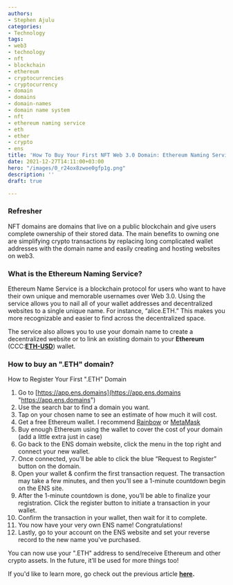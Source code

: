 ```yaml
---
authors:
- Stephen Ajulu
categories:
- Technology
tags:
- web3
- technology
- nft
- blockchain
- ethereum
- cryptocurrencies
- cryptocurrency
- domain
- domains
- domain-names
- domain name system
- nft
- ethereum naming service
- eth
- ether
- crypto
- ens
title: 'How To Buy Your First NFT Web 3.0 Domain: Ethereum Naming Service'
date: 2021-12-27T14:11:00+03:00
hero: "/images/0_r24ox8zwoe0gfp1g.png"
description: ''
draft: true

---
```

### Refresher

NFT domains are domains that live on a public blockchain and give users complete ownership of their stored data. The main benefits to owning one are simplifying crypto transactions by replacing long complicated wallet addresses with the domain name and easily creating and hosting websites on web3.

### What is the Ethereum Naming Service?

Ethereum Name Service is a blockchain protocol for users who want to have their own unique and memorable usernames over Web 3.0. Using the service allows you to nail all of your wallet addresses and decentralized websites to a single unique name. For instance, “alice.ETH.” This makes you more recognizable and easier to find across the decentralized space.

The service also allows you to use your domain name to create a decentralized website or to link an existing domain to your **Ethereum** (CCC:[**ETH-USD**](https://investorplace.com/cryptocurrency/eth-usd/)) wallet.

### How to buy an ".ETH" domain?

How to Register Your First ".ETH" Domain

 1. Go to [https://app.ens.domains](https://app.ens.domains "https://app.ens.domains")
 2. Use the search bar to find a domain you want.
 3. Tap on your chosen name to see an estimate of how much it will cost.
 4. Get a free Ethereum wallet. I recommend [Rainbow](https://rainbow.me) or [MetaMask](https://metamask.io/)
 5. Buy enough Ethereum using the wallet to cover the cost of your domain (add a little extra just in case)
 6. Go back to the ENS domain website, click the menu in the top right and connect your new wallet.
 7. Once connected, you’ll be able to click the blue “Request to Register” button on the domain.
 8. Open your wallet & confirm the first transaction request. The transaction may take a few minutes, and then you’ll see a 1-minute countdown begin on the ENS site.
 9. After the 1-minute countdown is done, you’ll be able to finalize your registration. Click the register button to initiate a transaction in your wallet.
10. Confirm the transaction in your wallet, then wait for it to complete.
11. You now have your very own ENS name! Congratulations!
12. Lastly, go to your account on the ENS website and set your reverse record to the new name you've purchased.

You can now use your ".ETH" address to send/receive Ethereum and other crypto assets. In the future, it’ll be used for more things too!

If you'd like to learn more, go check out the previous article [**here**](https://stephenajulu.com/blog/how-to-buy-your-first-nft-web-3.0-domain/)**.**